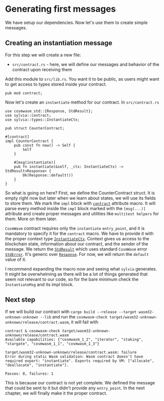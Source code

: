# Generating first messages

We have setup our dependencies. Now let's use them to create simple messages.

## Creating an instantiation message

For this step we will create a new file:

- `src/contract.rs` - here, we will define our messages and behavior of the contract upon receiving
  them

Add this module to `src/lib.rs`. You want it to be public, as users might want to get access to
types stored inside your contract.

```rust,noplayground
pub mod contract;
```

Now let's create an `instantiate` method for our contract. In `src/contract.rs`

```rust,noplayground
use cosmwasm_std::{Response, StdResult};
use sylvia::contract;
use sylvia::types::InstantiateCtx;

pub struct CounterContract;

#[contract]
impl CounterContract {
    pub const fn new() -> Self {
        Self
    }

    #[msg(instantiate)]
    pub fn instantiate(&self, _ctx: InstantiateCtx) -> StdResult<Response> {
        Ok(Response::default())
    }
}
```

So what is going on here? First, we define the CounterContract struct. It is empty right now but 
later when we learn about states, we will use its fields to store them.
We mark the `impl` block with [`contract`](https://docs.rs/sylvia/0.7.0/sylvia/attr.contract.html)
attribute macro. It will parse every method inside the `impl` block marked with the `[msg(...)]` 
attribute and create proper messages and utilities like `multitest helpers` for them.
More on them later.

`CosmWasm` contract requires only the `instantiate` `entry_point`, and it is mandatory to specify
it for the `contract` macro. We have to provide it with the proper context type 
[`InstantiateCtx`](https://docs.rs/sylvia/0.7.0/sylvia/types/struct.InstantiateCtx.html).
Context gives us access to the blockchain state, information about our contract, and the sender of the 
message. We return the [`StdResult`](https://docs.rs/cosmwasm-std/1.3.1/cosmwasm_std/type.StdResult.html)
which uses standard `CosmWasm` error 
[`StdError`](https://docs.rs/cosmwasm-std/1.3.1/cosmwasm_std/enum.StdError.html).
It's generic over [`Response`](https://docs.rs/cosmwasm-std/1.3.1/cosmwasm_std/struct.Response.html).
For now, we will return the `default` value of it.

I recommend expanding the macro now and seeing what `sylvia` generates. It might be overwhelming 
as there will be a lot of things generated that seem not relevant to our code, so for the bare 
minimum check the `InstantiateMsg` and its impl block.

## Next step
If we will build our contract with `cargo build --release --target wasm32-unknown-unknown --lib`
and run the `cosmwasm-check target/wasm32-unknown-unknown/release/contract.wasm`, it will fail with

```
contract & cosmwasm-check target/wasm32-unknown-unknown/release/contract.wasm
Available capabilities: {"cosmwasm_1_2", "iterator", "staking", "stargate", "cosmwasm_1_1", "cosmwasm_1_3"}

target/wasm32-unknown-unknown/release/contract.wasm: failure
Error during static Wasm validation: Wasm contract doesn't have required export: "instantiate". Exports required by VM: ["allocate", "deallocate", "instantiate"].

Passes: 0, failures: 1
```

This is because our contract is not yet complete. We defined the message that could be sent to it but
didn't provide any `entry_point`. In the next chapter, we will finally make it the proper contract.

